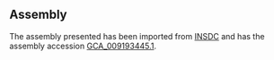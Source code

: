
Assembly
--------

The assembly presented has been imported from 
[INSDC](http://www.insdc.org) and has the assembly accession
[GCA\_009193445.1](http://www.ebi.ac.uk/ena/data/view/GCA_009193445.1).

